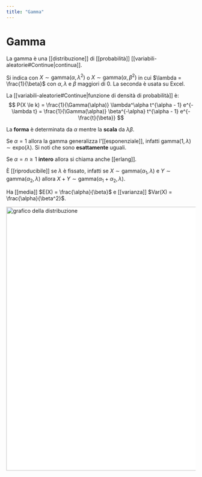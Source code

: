 ```yaml
---
title: "Gamma"
---
```

# Gamma
La gamma è una [[distribuzione]] di [[probabilità]] [[variabili-aleatorie#Continue|continua]].

Si indica con $X \sim \mathrm{gamma}(\alpha, \lambda^2)$ o $X \sim \mathrm{gamma}(\alpha, \beta^2)$ in cui $\lambda = \frac{1}{\beta}$ con $\alpha, \lambda$ e $\beta$ maggiori di $0$. La seconda è usata su Excel.

La [[variabili-aleatorie#Continue|funzione di densità di probabilità]] è:
$$
P(X \le k) = \frac{1}{\Gamma(\alpha)} \lambda^\alpha t^{\alpha - 1} e^{-\lambda t} = \frac{1}{\Gamma(\alpha)} \beta^{-\alpha} t^{\alpha - 1} e^{-\frac{t}{\beta}}
$$

La **forma** è determinata da $\alpha$ mentre la **scala** da $\lambda \beta$.

Se $\alpha = 1$ allora la gamma generalizza l'[[esponenziale]], infatti $\mathrm{gamma}(1, \lambda) \sim \mathrm{expo}(\lambda)$. Si noti che sono **esattamente** uguali.

Se $\alpha = n \ge 1$ **intero** allora si chiama anche [[erlang]].

È [[riproducibile]] se $\lambda$ è fissato, infatti se $X \sim \mathrm{gamma}(\alpha_1, \lambda)$ e $Y \sim \mathrm{gamma}(\alpha_2, \lambda)$ allora $X + Y \sim \mathrm{gamma}(\alpha_1 + \alpha_2, \lambda)$.

Ha [[media]] $E(X) = \frac{\alpha}{\beta}$ e [[varianza]] $Var(X) = \frac{\alpha}{\beta^2}$.

<img src="https://upload.wikimedia.org/wikipedia/commons/e/e6/Gamma_distribution_pdf.svg" alt="grafico della distribuzione" width=700 style="background: white">
